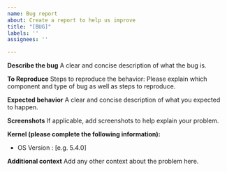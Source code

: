 ```yaml
---
name: Bug report
about: Create a report to help us improve
title: "[BUG]"
labels: ''
assignees: ''

---
```


**Describe the bug**
A clear and concise description of what the bug is.

**To Reproduce**
Steps to reproduce the behavior:
Please explain which component and type of bug as well as steps to reproduce.

**Expected behavior**
A clear and concise description of what you expected to happen.

**Screenshots**
If applicable, add screenshots to help explain your problem.

**Kernel (please complete the following information):**
 - OS Version : [e.g. 5.4.0]

**Additional context**
Add any other context about the problem here.
